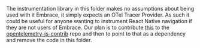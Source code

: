 The instrumentation library in this folder makes no assumptions about being used with it Embrace, it simply expects an
OTel Tracer Provider. As such it could be useful for anyone wanting to instrument React Native navigation if they
are not users of Embrace. Our plan is to contribute [this](https://github.com/open-telemetry/opentelemetry-js-contrib/pull/2359) to the [opentelemetry-js-contrib](https://github.com/open-telemetry/opentelemetry-js-contrib) repo
and then to point to that as a dependency and remove the code in this folder.
